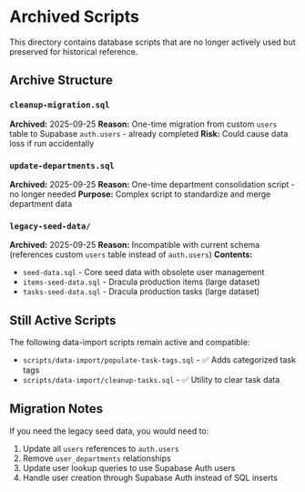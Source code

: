 # Archived Scripts

This directory contains database scripts that are no longer actively used but preserved for historical reference.

## Archive Structure

### `cleanup-migration.sql`
**Archived:** 2025-09-25
**Reason:** One-time migration from custom `users` table to Supabase `auth.users` - already completed
**Risk:** Could cause data loss if run accidentally

### `update-departments.sql`
**Archived:** 2025-09-25
**Reason:** One-time department consolidation script - no longer needed
**Purpose:** Complex script to standardize and merge department data

### `legacy-seed-data/`
**Archived:** 2025-09-25
**Reason:** Incompatible with current schema (references custom `users` table instead of `auth.users`)
**Contents:**
- `seed-data.sql` - Core seed data with obsolete user management
- `items-seed-data.sql` - Dracula production items (large dataset)
- `tasks-seed-data.sql` - Dracula production tasks (large dataset)

## Still Active Scripts

The following data-import scripts remain active and compatible:

- `scripts/data-import/populate-task-tags.sql` - ✅ Adds categorized task tags
- `scripts/data-import/cleanup-tasks.sql` - ✅ Utility to clear task data

## Migration Notes

If you need the legacy seed data, you would need to:
1. Update all `users` references to `auth.users`
2. Remove `user_departments` relationships
3. Update user lookup queries to use Supabase Auth users
4. Handle user creation through Supabase Auth instead of SQL inserts